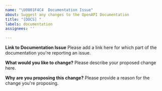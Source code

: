 ```yaml
---
name: "\U0001F4C4  Documentation Issue"
about: Suggest any changes to the OpenAPI Documentation
title: "[DOCS] "
labels: documentation
assignees: ''

---
```


**Link to Documentation Issue**
Please add a link here for which part of the documentation you're reporting an issue.

**What would you like to change?**
Please describe your proposed change here.

**Why are you proposing this change?**
Please provide a reason for the change you're proposing.
